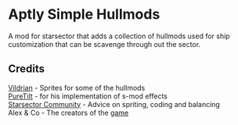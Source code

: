 # Aptly Simple Hullmods
A mod for starsector that adds a collection of hullmods used for ship customization that can be scavenge through out the sector.
## Credits
[Vildrian](https://fractalsoftworks.com/forum/index.php?action=profile;u=20141) - Sprites for some of the hullmods  
[PureTilt](https://fractalsoftworks.com/forum/index.php?action=profile;u=12418) - for his implementation of s-mod effects  
[Starsector Community](https://fractalsoftworks.com/forum/index.php) - Advice on spriting, coding and balancing  
Alex & Co - The creators of the [game](https://fractalsoftworks.com/)  